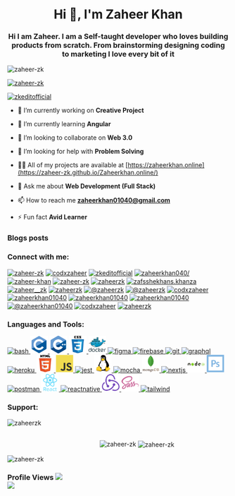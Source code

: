 <h1 align="center">Hi 👋, I'm Zaheer Khan</h1>
<h3 align="center">Hi I am Zaheer. I am a Self-taught developer who loves building products from scratch. From brainstorming designing coding to marketing I love every bit of it</h3>

<p align="left"> <img src="https://komarev.com/ghpvc/?username=zaheer-zk&label=Profile%20views&color=0e75b6&style=flat" alt="zaheer-zk" /> </p>

<p align="left"> <a href="https://github.com/ryo-ma/github-profile-trophy"><img src="https://github-profile-trophy.vercel.app/?username=zaheer-zk" alt="zaheer-zk" /></a> </p>

<p align="left"> <a href="https://twitter.com/zkeditofficial" target="blank"><img src="https://img.shields.io/twitter/follow/zkeditofficial?logo=twitter&style=for-the-badge" alt="zkeditofficial" /></a> </p>

- 🔭 I’m currently working on **Creative Project**

- 🌱 I’m currently learning **Angular**

- 👯 I’m looking to collaborate on **Web 3.0**

- 🤝 I’m looking for help with **Problem Solving**

- 👨‍💻 All of my projects are available at [https://zaheerkhan.online](https://zaheer-zk.github.io/Zaheerkhan.online/)

- 💬 Ask me about **Web Development (Full Stack)**

- 📫 How to reach me **zaheerkhan01040@gmail.com**

- ⚡ Fun fact **Avid Learner**

### Blogs posts
<!-- BLOG-POST-LIST:START -->
<!-- BLOG-POST-LIST:END -->

<h3 align="left">Connect with me:</h3>
<p align="left">
<a href="https://codepen.io/zaheer-zk" target="blank"><img align="center" src="https://raw.githubusercontent.com/rahuldkjain/github-profile-readme-generator/master/src/images/icons/Social/codepen.svg" alt="zaheer-zk" height="30" width="40" /></a>
<a href="https://dev.to/codxzaheer" target="blank"><img align="center" src="https://raw.githubusercontent.com/rahuldkjain/github-profile-readme-generator/master/src/images/icons/Social/devto.svg" alt="codxzaheer" height="30" width="40" /></a>
<a href="https://twitter.com/zkeditofficial" target="blank"><img align="center" src="https://raw.githubusercontent.com/rahuldkjain/github-profile-readme-generator/master/src/images/icons/Social/twitter.svg" alt="zkeditofficial" height="30" width="40" /></a>
<a href="https://linkedin.com/in/zaheerkhan040/" target="blank"><img align="center" src="https://raw.githubusercontent.com/rahuldkjain/github-profile-readme-generator/master/src/images/icons/Social/linked-in-alt.svg" alt="zaheerkhan040/" height="30" width="40" /></a>
<a href="https://stackoverflow.com/users/17306173/zaheer-khan" target="blank"><img align="center" src="https://raw.githubusercontent.com/rahuldkjain/github-profile-readme-generator/master/src/images/icons/Social/stack-overflow.svg" alt="zaheer-khan" height="30" width="40" /></a>
<a href="https://codesandbox.com/zaheer-zk" target="blank"><img align="center" src="https://raw.githubusercontent.com/rahuldkjain/github-profile-readme-generator/master/src/images/icons/Social/codesandbox.svg" alt="zaheer-zk" height="30" width="40" /></a>
<a href="https://kaggle.com/zaheerzk" target="blank"><img align="center" src="https://raw.githubusercontent.com/rahuldkjain/github-profile-readme-generator/master/src/images/icons/Social/kaggle.svg" alt="zaheerzk" height="30" width="40" /></a>
<a href="https://fb.com/zafsshekhans.khanza" target="blank"><img align="center" src="https://raw.githubusercontent.com/rahuldkjain/github-profile-readme-generator/master/src/images/icons/Social/facebook.svg" alt="zafsshekhans.khanza" height="30" width="40" /></a>
<a href="https://instagram.com/zaheer__zk" target="blank"><img align="center" src="https://raw.githubusercontent.com/rahuldkjain/github-profile-readme-generator/master/src/images/icons/Social/instagram.svg" alt="zaheer__zk" height="30" width="40" /></a>
<a href="https://dribbble.com/zaheerzk" target="blank"><img align="center" src="https://raw.githubusercontent.com/rahuldkjain/github-profile-readme-generator/master/src/images/icons/Social/dribbble.svg" alt="zaheerzk" height="30" width="40" /></a>
<a href="https://hashnode.com/@zaheerzk" target="blank"><img align="center" src="https://raw.githubusercontent.com/rahuldkjain/github-profile-readme-generator/master/src/images/icons/Social/hashnode.svg" alt="@zaheerzk" height="30" width="40" /></a>
<a href="https://medium.com/@zaheerzk" target="blank"><img align="center" src="https://raw.githubusercontent.com/rahuldkjain/github-profile-readme-generator/master/src/images/icons/Social/medium.svg" alt="@zaheerzk" height="30" width="40" /></a>
<a href="https://www.codechef.com/users/codxzaheer" target="blank"><img align="center" src="https://cdn.jsdelivr.net/npm/simple-icons@3.1.0/icons/codechef.svg" alt="codxzaheer" height="30" width="40" /></a>
<a href="https://www.hackerrank.com/zaheerkhan01040" target="blank"><img align="center" src="https://raw.githubusercontent.com/rahuldkjain/github-profile-readme-generator/master/src/images/icons/Social/hackerrank.svg" alt="zaheerkhan01040" height="30" width="40" /></a>
<a href="https://codeforces.com/profile/zaheerkhan01040" target="blank"><img align="center" src="https://raw.githubusercontent.com/rahuldkjain/github-profile-readme-generator/master/src/images/icons/Social/codeforces.svg" alt="zaheerkhan01040" height="30" width="40" /></a>
<a href="https://www.leetcode.com/zaheerkhan01040" target="blank"><img align="center" src="https://raw.githubusercontent.com/rahuldkjain/github-profile-readme-generator/master/src/images/icons/Social/leet-code.svg" alt="zaheerkhan01040" height="30" width="40" /></a>
<a href="https://www.hackerearth.com/@zaheerkhan01040" target="blank"><img align="center" src="https://raw.githubusercontent.com/rahuldkjain/github-profile-readme-generator/master/src/images/icons/Social/hackerearth.svg" alt="@zaheerkhan01040" height="30" width="40" /></a>
<a href="https://auth.geeksforgeeks.org/user/codxzaheer" target="blank"><img align="center" src="https://raw.githubusercontent.com/rahuldkjain/github-profile-readme-generator/master/src/images/icons/Social/geeks-for-geeks.svg" alt="codxzaheer" height="30" width="40" /></a>
<a href="https://www.topcoder.com/members/zaheerzk" target="blank"><img align="center" src="https://raw.githubusercontent.com/rahuldkjain/github-profile-readme-generator/master/src/images/icons/Social/topcoder.svg" alt="zaheerzk" height="30" width="40" /></a>
</p>

<h3 align="left">Languages and Tools:</h3>
<p align="left"> <a href="https://www.gnu.org/software/bash/" target="_blank" rel="noreferrer"> <img src="https://www.vectorlogo.zone/logos/gnu_bash/gnu_bash-icon.svg" alt="bash" width="40" height="40"/> </a> <a href="https://www.cprogramming.com/" target="_blank" rel="noreferrer"> <img src="https://raw.githubusercontent.com/devicons/devicon/master/icons/c/c-original.svg" alt="c" width="40" height="40"/> </a> <a href="https://www.w3schools.com/cpp/" target="_blank" rel="noreferrer"> <img src="https://raw.githubusercontent.com/devicons/devicon/master/icons/cplusplus/cplusplus-original.svg" alt="cplusplus" width="40" height="40"/> </a> <a href="https://www.w3schools.com/css/" target="_blank" rel="noreferrer"> <img src="https://raw.githubusercontent.com/devicons/devicon/master/icons/css3/css3-original-wordmark.svg" alt="css3" width="40" height="40"/> </a> <a href="https://www.docker.com/" target="_blank" rel="noreferrer"> <img src="https://raw.githubusercontent.com/devicons/devicon/master/icons/docker/docker-original-wordmark.svg" alt="docker" width="40" height="40"/> </a> <a href="https://www.figma.com/" target="_blank" rel="noreferrer"> <img src="https://www.vectorlogo.zone/logos/figma/figma-icon.svg" alt="figma" width="40" height="40"/> </a> <a href="https://firebase.google.com/" target="_blank" rel="noreferrer"> <img src="https://www.vectorlogo.zone/logos/firebase/firebase-icon.svg" alt="firebase" width="40" height="40"/> </a> <a href="https://git-scm.com/" target="_blank" rel="noreferrer"> <img src="https://www.vectorlogo.zone/logos/git-scm/git-scm-icon.svg" alt="git" width="40" height="40"/> </a> <a href="https://graphql.org" target="_blank" rel="noreferrer"> <img src="https://www.vectorlogo.zone/logos/graphql/graphql-icon.svg" alt="graphql" width="40" height="40"/> </a> <a href="https://heroku.com" target="_blank" rel="noreferrer"> <img src="https://www.vectorlogo.zone/logos/heroku/heroku-icon.svg" alt="heroku" width="40" height="40"/> </a> <a href="https://www.w3.org/html/" target="_blank" rel="noreferrer"> <img src="https://raw.githubusercontent.com/devicons/devicon/master/icons/html5/html5-original-wordmark.svg" alt="html5" width="40" height="40"/> </a> <a href="https://developer.mozilla.org/en-US/docs/Web/JavaScript" target="_blank" rel="noreferrer"> <img src="https://raw.githubusercontent.com/devicons/devicon/master/icons/javascript/javascript-original.svg" alt="javascript" width="40" height="40"/> </a> <a href="https://jestjs.io" target="_blank" rel="noreferrer"> <img src="https://www.vectorlogo.zone/logos/jestjsio/jestjsio-icon.svg" alt="jest" width="40" height="40"/> </a> <a href="https://www.linux.org/" target="_blank" rel="noreferrer"> <img src="https://raw.githubusercontent.com/devicons/devicon/master/icons/linux/linux-original.svg" alt="linux" width="40" height="40"/> </a> <a href="https://mochajs.org" target="_blank" rel="noreferrer"> <img src="https://www.vectorlogo.zone/logos/mochajs/mochajs-icon.svg" alt="mocha" width="40" height="40"/> </a> <a href="https://www.mongodb.com/" target="_blank" rel="noreferrer"> <img src="https://raw.githubusercontent.com/devicons/devicon/master/icons/mongodb/mongodb-original-wordmark.svg" alt="mongodb" width="40" height="40"/> </a> <a href="https://nextjs.org/" target="_blank" rel="noreferrer"> <img src="https://cdn.worldvectorlogo.com/logos/nextjs-2.svg" alt="nextjs" width="40" height="40"/> </a> <a href="https://nodejs.org" target="_blank" rel="noreferrer"> <img src="https://raw.githubusercontent.com/devicons/devicon/master/icons/nodejs/nodejs-original-wordmark.svg" alt="nodejs" width="40" height="40"/> </a> <a href="https://www.photoshop.com/en" target="_blank" rel="noreferrer"> <img src="https://raw.githubusercontent.com/devicons/devicon/master/icons/photoshop/photoshop-line.svg" alt="photoshop" width="40" height="40"/> </a> <a href="https://postman.com" target="_blank" rel="noreferrer"> <img src="https://www.vectorlogo.zone/logos/getpostman/getpostman-icon.svg" alt="postman" width="40" height="40"/> </a> <a href="https://reactjs.org/" target="_blank" rel="noreferrer"> <img src="https://raw.githubusercontent.com/devicons/devicon/master/icons/react/react-original-wordmark.svg" alt="react" width="40" height="40"/> </a> <a href="https://reactnative.dev/" target="_blank" rel="noreferrer"> <img src="https://reactnative.dev/img/header_logo.svg" alt="reactnative" width="40" height="40"/> </a> <a href="https://redux.js.org" target="_blank" rel="noreferrer"> <img src="https://raw.githubusercontent.com/devicons/devicon/master/icons/redux/redux-original.svg" alt="redux" width="40" height="40"/> </a> <a href="https://sass-lang.com" target="_blank" rel="noreferrer"> <img src="https://raw.githubusercontent.com/devicons/devicon/master/icons/sass/sass-original.svg" alt="sass" width="40" height="40"/> </a> <a href="https://tailwindcss.com/" target="_blank" rel="noreferrer"> <img src="https://www.vectorlogo.zone/logos/tailwindcss/tailwindcss-icon.svg" alt="tailwind" width="40" height="40"/> </a> </p>

<h3 align="left">Support:</h3>
<p><a href="https://www.buymeacoffee.com/zaheerzk"> <img align="left" src="https://cdn.buymeacoffee.com/buttons/v2/default-yellow.png" height="50" width="210" alt="zaheerzk" /></a></p><br><br>

<p><img align="left" src="https://github-readme-stats.vercel.app/api/top-langs?username=zaheer-zk&show_icons=true&locale=en&layout=compact" alt="zaheer-zk" /></p>

<p>&nbsp;<img align="center" src="https://github-readme-stats.vercel.app/api?username=zaheer-zk&show_icons=true&locale=en" alt="zaheer-zk" /></p>

<p><img align="center" src="https://github-readme-streak-stats.herokuapp.com/?user=zaheer-zk&" alt="zaheer-zk" /></p>



### Profile Views  ![](https://count.getloli.com/get/@Zaheer-zk) </br>  <img src="https://user-images.githubusercontent.com/73097560/115834477-dbab4500-a447-11eb-908a-139a6edaec5c.gif"> </br>
